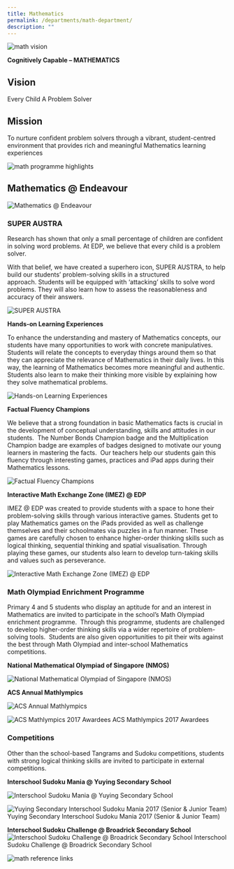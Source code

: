 ```yaml
---
title: Mathematics
permalink: /departments/math-department/
description: ""
---
```

![math vision](/images/math_vision.jpg)

**Cognitively Capable – MATHEMATICS**

## Vision

Every Child A Problem Solver

## Mission


To nurture confident problem solvers through a vibrant, student-centred environment that provides rich and meaningful Mathematics learning experiences

![math programme highlights](/images/math_programme_highlights.jpg)

## Mathematics @ Endeavour

![Mathematics @ Endeavour](/images/Mathematics%20@%20Endeavour.png)

### **SUPER AUSTRA**

Research has shown that only a small percentage of children are confident in solving word problems. At EDP, we believe that every child is a problem solver.

With that belief, we have created a superhero icon, SUPER AUSTRA, to help build our students’ problem-solving skills in a structured approach. Students will be equipped with ‘attacking’ skills to solve word problems. They will also learn how to assess the reasonableness and accuracy of their answers.

![SUPER AUSTRA](/images/Super-Austra-1-724x1024.png)

**Hands-on Learning Experiences**

To enhance the understanding and mastery of Mathematics concepts, our students have many opportunities to work with concrete manipulatives. Students will relate the concepts to everyday things around them so that they can appreciate the relevance of Mathematics in their daily lives. In this way, the learning of Mathematics becomes more meaningful and authentic. Students also learn to make their thinking more visible by explaining how they solve mathematical problems.

![Hands-on Learning Experiences](/images/Hands-on%20Learning%20Experiences.png)

**Factual Fluency Champions**

We believe that a strong foundation in basic Mathematics facts is crucial in the development of conceptual understanding, skills and attitudes in our students.  The Number Bonds Champion badge and the Multiplication Champion badge are examples of badges designed to motivate our young learners in mastering the facts.  Our teachers help our students gain this fluency through interesting games, practices and iPad apps during their Mathematics lessons.

![Factual Fluency Champions](/images/Factual%20Fluency%20Champions.png)

**Interactive Math Exchange Zone (IMEZ) @ EDP**

IMEZ @ EDP was created to provide students with a space to hone their problem-solving skills through various interactive games. Students get to play Mathematics games on the iPads provided as well as challenge themselves and their schoolmates via puzzles in a fun manner. These games are carefully chosen to enhance higher-order thinking skills such as logical thinking, sequential thinking and spatial visualisation. Through playing these games, our students also learn to develop turn-taking skills and values such as perseverance.

![Interactive Math Exchange Zone (IMEZ) @ EDP](/images/Interactive%20Math%20Exchange%20Zone%20(IMEZ)%20@%20EDP.png)

### **Math Olympiad Enrichment Programme**

Primary 4 and 5 students who display an aptitude for and an interest in Mathematics are invited to participate in the school’s Math Olympiad enrichment programme.  Through this programme, students are challenged to develop higher-order thinking skills via a wider repertoire of problem-solving tools.  Students are also given opportunities to pit their wits against the best through Math Olympiad and inter-school Mathematics competitions.

**National Mathematical Olympiad of Singapore (NMOS)**

![National Mathematical Olympiad of Singapore (NMOS)](/images/Congratulations-NMOS-ACS-768x614.png)

**ACS Annual Mathlympics**

![ACS Annual Mathlympics](/images/Congratulations-NMOS-ACS-1-768x614.png)

![ACS Mathlympics 2017 Awardees](/images/ACS-Mathlympics-2017-1-768x573.png)
ACS Mathlympics 2017 Awardees

### **Competitions**

Other than the school-based Tangrams and Sudoku competitions, students with strong logical thinking skills are invited to participate in external competitions.

**Interschool Sudoku Mania @ Yuying Secondary School**

![Interschool Sudoku Mania @ Yuying Secondary School](/images/Interschool%20Sudoku%20Mania%20@%20Yuying%20Secondary%20School.png)

![Yuying Secondary Interschool Sudoku Mania 2017 (Senior & Junior Team)](/images/Yuying-2017-768x593.png)
Yuying Secondary Interschool Sudoku Mania 2017 (Senior & Junior Team)

**Interschool Sudoku Challenge @ Broadrick Secondary School**
![Interschool Sudoku Challenge @ Broadrick Secondary School](/images/Interschool%20Sudoku%20Challenge%20@%20Broadrick%20Secondary%20School.png)
Interschool Sudoku Challenge @ Broadrick Secondary School

![math reference links](/images/math_reference_links.jpg)
